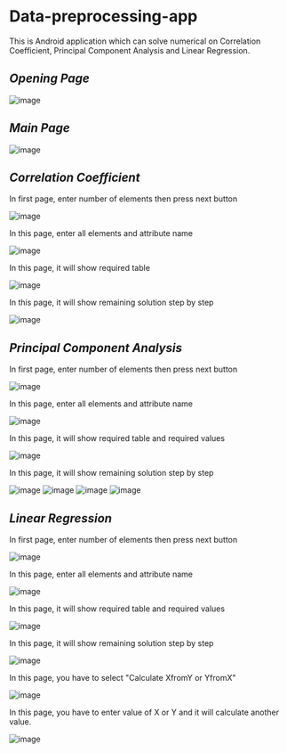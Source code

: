 # Data-preprocessing-app


This is Android application which can solve numerical on Correlation Coefficient, Principal Component Analysis and Linear Regression. 

## _Opening Page_
![image](https://user-images.githubusercontent.com/86561203/125164891-29fff280-e1b2-11eb-8206-47e9d36402c0.png)

## _Main Page_
![image](https://user-images.githubusercontent.com/86561203/125164917-4e5bcf00-e1b2-11eb-95aa-e97a0f152a8e.png)

## _Correlation Coefficient_ 
In first page, enter number of elements then press next button  

![image](https://user-images.githubusercontent.com/86561203/125164933-659abc80-e1b2-11eb-9e7e-44fb6afe98a6.png)

In this page, enter all elements and attribute name  

![image](https://user-images.githubusercontent.com/86561203/125164935-692e4380-e1b2-11eb-9f94-246d02328e08.png)

In this page, it will show required table  

![image](https://user-images.githubusercontent.com/86561203/125164939-6cc1ca80-e1b2-11eb-84c8-7d69b5592838.png)

In this page, it will show remaining solution step by step  

![image](https://user-images.githubusercontent.com/86561203/125164944-70555180-e1b2-11eb-9546-5be3f06ec412.png)

## _Principal Component Analysis_
In first page, enter number of elements then press next button  

![image](https://user-images.githubusercontent.com/86561203/125164981-90851080-e1b2-11eb-8d2b-a4b23af886a9.png)

In this page, enter all elements and attribute name  

![image](https://user-images.githubusercontent.com/86561203/125164982-92e76a80-e1b2-11eb-879c-17269a561c3e.png)

In this page, it will show required table and required values  

![image](https://user-images.githubusercontent.com/86561203/125164987-967af180-e1b2-11eb-8cb3-afc8084ee05f.png)

In this page, it will show remaining solution step by step  

![image](https://user-images.githubusercontent.com/86561203/125164992-9bd83c00-e1b2-11eb-8c1e-3f233cde3ef3.png)
![image](https://user-images.githubusercontent.com/86561203/125164993-9ed32c80-e1b2-11eb-889f-324d96d7e4be.png)
![image](https://user-images.githubusercontent.com/86561203/125165001-a266b380-e1b2-11eb-9822-7e441e84630c.png)
![image](https://user-images.githubusercontent.com/86561203/125165007-a561a400-e1b2-11eb-9d7b-35950458e38d.png)


## _Linear Regression_
In first page, enter number of elements then press next button  

![image](https://user-images.githubusercontent.com/86561203/125165014-b1e5fc80-e1b2-11eb-8d6d-206d70d3b98c.png)

In this page, enter all elements and attribute name  

![image](https://user-images.githubusercontent.com/86561203/125165016-b4e0ed00-e1b2-11eb-9569-133accd64998.png)

In this page, it will show required table and required values  

![image](https://user-images.githubusercontent.com/86561203/125165019-b7dbdd80-e1b2-11eb-9258-7fa05dac13f6.png)

In this page, it will show remaining solution step by step  

![image](https://user-images.githubusercontent.com/86561203/125165021-bb6f6480-e1b2-11eb-9bc3-6838441fe52d.png)

In this page, you have to select "Calculate XfromY or YfromX"  

![image](https://user-images.githubusercontent.com/86561203/125165022-bdd1be80-e1b2-11eb-8b5a-3048658d439c.png)

In this page, you have to enter value of X or Y and it will calculate another value.  

![image](https://user-images.githubusercontent.com/86561203/125165027-c0ccaf00-e1b2-11eb-94f8-aefe052dae94.png)
